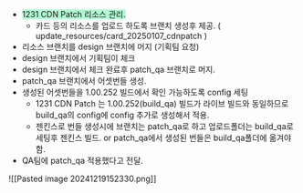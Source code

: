 

- <span style="background:#affad1">1231 CDN Patch 리소스 관리.</span>
	- 카드 등의 리소스를 업로드 하도록 브랜치 생성후 제공. ( update_resources/card_20250107_cdnpatch )
- 리소스 브랜치를 design 브랜치에 머지 (기획팀 요청)
- design 브랜치에서 기획팀이 체크
- design 브랜치에서 체크 완료후 patch_qa 브랜치로 머지.
- patch_qa 브랜치에서 어셋번들 생성. 
- 생성된 어셋번들을 1.00.252 빌드에서 확인 가능하도록 config 세팅
	- 1231 CDN Patch 는  1.00.252(build_qa) 빌드가 라이브 빌드와 동일하므로 build_qa의 config에  config 추가로 생성해서 적용. 
	- 젠킨스로 번들 생성시에 브랜치는 patch_qa로 하고 업로드폴더는 build_qa로 세팅후 젠킨스 빌드. or patch_qa에서 생성된 번들은 build_qa폴더에 옮겨야 함. 
- QA팀에 patch_qa 적용했다고 전달. 


![[Pasted image 20241219152330.png]]